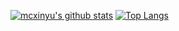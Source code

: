 [![mcxinyu's github stats](https://github-readme-stats.vercel.app/api?username=mcxinyu)](https://github.com/anuraghazra/github-readme-stats)
[![Top Langs](https://github-readme-stats.vercel.app/api/top-langs/?username=mcxinyu&show_icons=true&layout=compact&theme=vue)](https://github.com/anuraghazra/github-readme-stats)
